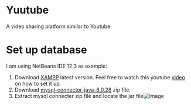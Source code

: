 # Yuutube
A video sharing platform similar to Youtube

# Set up database
I am using NetBeans IDE 12.3 as example:
1. Download [XAMPP](https://www.apachefriends.org/index.html) latest version. Feel free to watch this youtube [video](https://www.youtube.com/watch?v=lL_aols7Yl4) on how to set it up.
2. Download [mysql-connector-java-8.0.28](https://dev.mysql.com/downloads/connector/j/?os=26) zip file.
3. Extract mysql connecter zip file and locate the jar file![image](https://user-images.githubusercontent.com/76896343/158032309-a5b7cbf9-87b4-4a5c-b509-690cbb1e8229.png)

      

